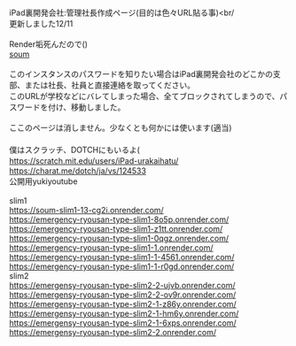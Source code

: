 <br>iPad裏開発会社:管理社長作成ページ(目的は色々URL貼る事)<br/
<br>更新しました12/11<br/>
<br>Render垢死んだので()
  <br><a href= "https://soum-matome-ps-instance-fhdn.onrender.com" >soum</a><br/>
  <br>このインスタンスのパスワードを知りたい場合はiPad裏開発会社のどこかの支部、または社長、社員と直接連絡を取ってください。
  <br>このURLが学校などにバレてしまった場合、全てブロックされてしまうので、パスワードを付け、移動しました。<br/>
  <br>ここのページは消しません。少なくとも何かには使います(適当)<br/>
　<br>僕はスクラッチ、DOTCHにもいるよ(
　<br>https://scratch.mit.edu/users/iPad-urakaihatu/
　<br>https://charat.me/dotch/ja/vs/124533
  <br>公開用yukiyoutube<br/>
  <br>slim1
  <br>https://soum-slim1-13-cg2i.onrender.com/
  <br>https://emergency-ryousan-type-slim1-8o5p.onrender.com/
  <br>https://emergency-ryousan-type-slim1-z1tt.onrender.com/
  <br>https://emergency-ryousan-type-slim1-0qgz.onrender.com/
  <br>https://emergency-ryousan-type-slim1-1.onrender.com/
  <br>https://emergency-ryousan-type-slim1-1-4561.onrender.com/
  <br>https://emergency-ryousan-type-slim1-1-r0gd.onrender.com/
  <br>slim2
  <br>https://emergensy-ryousan-type-slim2-2-ujvb.onrender.com/
  <br>https://emergensy-ryousan-type-slim2-2-ov9r.onrender.com/
  <br>https://emergensy-ryousan-type-slim2-1-z86y.onrender.com/
  <br>https://emergensy-ryousan-type-slim2-1-hm6y.onrender.com/
  <br>https://emergensy-ryousan-type-slim2-1-6xps.onrender.com/
  <br>https://emergensy-ryousan-type-slim2-2.onrender.com/
